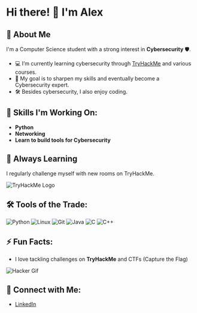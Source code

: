 # Hi there! 👋 I'm Alex

## 🌟 About Me
I'm a Computer Science student with a strong interest in **Cybersecurity** 🛡️.

- 💻 I’m currently learning cybersecurity through [TryHackMe](https://tryhackme.com/) and various courses.
- 🎯 My goal is to sharpen my skills and eventually become a Cybersecurity expert.
- 🛠️ Besides cybersecurity, I also enjoy coding.

## 🔧 Skills I'm Working On:
- **Python**
- **Networking**
- **Learn to build tools for Cybersecurity**

## 🧠 Always Learning
I regularly challenge myself with new rooms on TryHackMe.

![TryHackMe Logo](https://assets.tryhackme.com/img/THMlogo.png)

## 🛠️ Tools of the Trade:
![Python](https://img.shields.io/badge/-Python-333?style=flat&logo=python&logoColor=yellow)
![Linux](https://img.shields.io/badge/-Linux-333?style=flat&logo=linux)
![Git](https://img.shields.io/badge/-Git-333?style=flat&logo=git)
![Java](https://img.shields.io/badge/-Java-333?style=flat&logo)
![C](https://img.shields.io/badge/-C_programming-333?style=flat&logo=c)
![C++](https://img.shields.io/badge/-C%2B%2B_programming-333?style=flat&logo=cplusplus)


## ⚡ Fun Facts:
- I love tackling challenges on **TryHackMe** and CTFs (Capture the Flag)

![Hacker Gif](https://media.giphy.com/media/3o7aCTfyhYawdOXcFW/giphy.gif)

## 🔗 Connect with Me:
- [LinkedIn](https://www.linkedin.com/in/alexandros-psarras-csfield/) 
